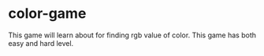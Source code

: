 # color-game
This game will learn about for finding rgb value of color. This game has both easy and hard level.
